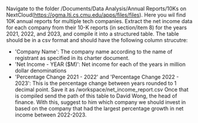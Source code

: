 Navigate to the folder /Documents/Data Analysis/Annual Reports/10Ks on NextCloud(https://ogma.lti.cs.cmu.edu/apps/files/files).
Here you wil find 10K annual reports for multiple tech companies. Extract the net income data for each company from their 10-K reports (in section/item 8) for the years 2021, 2022, and 2023, and compile it into a structured table. 
The table should be in a csv format and should have the following column strucutre:
- 'Company Name': The company name according to the name of registrant as specified in its charter document.
- 'Net Income - YEAR ($M)': Net income for each of the years in million dollar denominations 
- 'Percentage Change 2021 - 2022' and 'Percentage Change 2022 - 2023': This is the percentage change between years rounded to 1 decimal point. Save it as /workspace/net_income_report.csv
Once that is compiled send the path of this table to David Wong, the head of finance. With this, suggest to him which company we should invest in based on the company that had the largest percentage growth in net income between 2022-2023.
